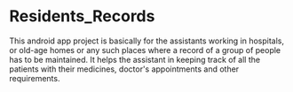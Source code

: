 # Residents_Records
This android app project is basically for the assistants working in hospitals, or old-age homes or any such places where a record of a group of people has to be maintained. It helps the assistant in keeping track of all the patients with their medicines, doctor's appointments and other requirements.

